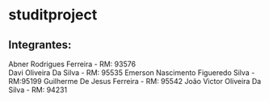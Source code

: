 # studitproject

## Integrantes:

Abner Rodrigues Ferreira - RM: 93576
</br>
Davi Oliveira Da Silva - RM: 95535
Emerson Nascimento Figueredo Silva - RM:95199
Guilherme De Jesus Ferreira - RM: 95542
João Victor Oliveira Da Silva - RM: 94231
